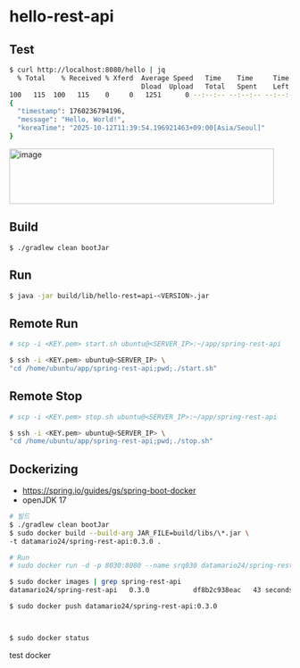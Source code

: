 # hello-rest-api

## Test
```bash
$ curl http://localhost:8080/hello | jq
  % Total    % Received % Xferd  Average Speed   Time    Time     Time  Current
                                 Dload  Upload   Total   Spent    Left  Speed
100   115  100   115    0     0   1251      0 --:--:-- --:--:-- --:--:--  1263
{
  "timestamp": 1760236794196,
  "message": "Hello, World!",
  "koreaTime": "2025-10-12T11:39:54.196921463+09:00[Asia/Seoul]"
}
```
<img width="474" height="99" alt="image" src="https://github.com/user-attachments/assets/6b34ae03-e919-4c7b-a137-477e2b67e564" />

## Build

```
$ ./gradlew clean bootJar
```

## Run

```bash
$ java -jar build/lib/hello-rest=api-<VERSION>.jar
```

## Remote Run

```bash
# scp -i <KEY.pem> start.sh ubuntu@<SERVER_IP>:~/app/spring-rest-api

$ ssh -i <KEY.pem> ubuntu@<SERVER_IP> \
"cd /home/ubuntu/app/spring-rest-api;pwd;./start.sh"
```

## Remote Stop

```bash
# scp -i <KEY.pem> stop.sh ubuntu@<SERVER_IP>:~/app/spring-rest-api

$ ssh -i <KEY.pem> ubuntu@<SERVER_IP> \
"cd /home/ubuntu/app/spring-rest-api;pwd;./stop.sh"
```

## Dockerizing
- https://spring.io/guides/gs/spring-boot-docker
- openJDK 17
```bash
# 빌드
$ ./gradlew clean bootJar
$ sudo docker build --build-arg JAR_FILE=build/libs/\*.jar \
-t datamario24/spring-rest-api:0.3.0 .

# Run
# sudo docker run -d -p 8030:8080 --name srq030 datamario24/spring-rest-api:0.3.0

$ sudo docker images | grep spring-rest-api
datamario24/spring-rest-api   0.3.0           df8b2c938eac   43 seconds ago   347MB

$ sudo docker push datamario24/spring-rest-api:0.3.0



$ sudo docker status
```

test docker
